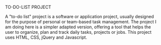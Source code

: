 TO-DO-LIST PROJECT

A "to-do list" project is a software or application project, usually designed for the purpose of personal or team-based task management. The project I am doing here is a simpler adapted version, offering a tool that helps the user to organize, plan and track daily tasks, projects or jobs. This project uses HTML, CSS, jQuery and Javascript. 
